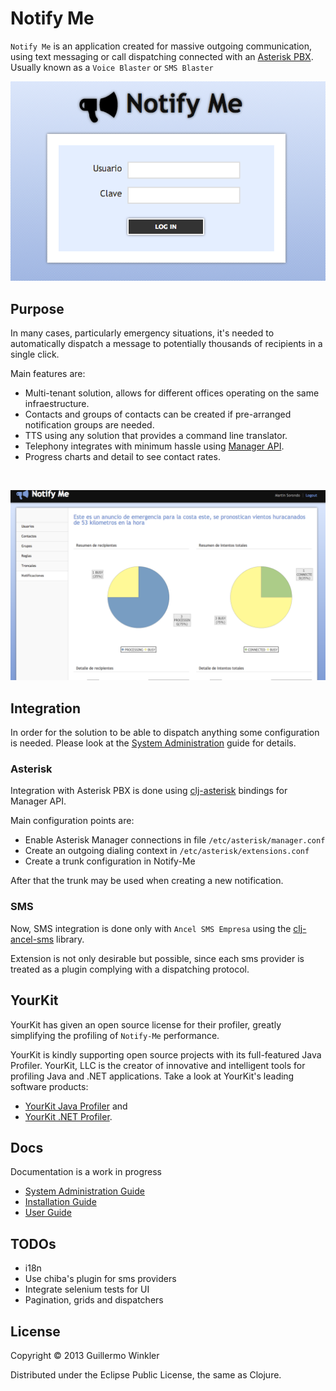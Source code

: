# Notify Me

`Notify Me` is an application created for massive outgoing communication, using text messaging or call dispatching connected with an [Asterisk PBX][1]. Usually known as a `Voice Blaster` or `SMS Blaster`

![Notify Me Login](doc/images/login.png?raw=true)

## Purpose

In many cases, particularly emergency situations, it's needed to automatically dispatch a message to potentially thousands of recipients in a single click.

Main features are:

* Multi-tenant solution, allows for different offices operating on the same infraestructure.
* Contacts and groups of contacts can be created if pre-arranged notification groups are needed.
* TTS using any solution that provides a command line translator.
* Telephony integrates with minimum hassle using [Manager API][2].
* Progress charts and detail to see contact rates.

<br/>

![charts](doc/images/running_notification.png?raw=true)
<br/>

## Integration

In order for the solution to be able to dispatch anything some configuration is needed.
Please look at the [System Administration][3] guide for details.

### Asterisk

Integration with Asterisk PBX is done using [clj-asterisk][4] bindings for Manager API.

Main configuration points are:

* Enable Asterisk Manager connections in file `/etc/asterisk/manager.conf`
* Create an outgoing dialing context in `/etc/asterisk/extensions.conf`
* Create a trunk configuration in Notify-Me

After that the trunk may be used when creating a new notification.

### SMS

Now, SMS integration is done only with `Ancel SMS Empresa` using the [clj-ancel-sms][7] library.

Extension is not only desirable but possible, since each sms provider is treated as a plugin complying with a dispatching protocol.

YourKit
----

YourKit has given an open source license for their profiler, greatly simplifying the profiling of `Notify-Me` performance.

YourKit is kindly supporting open source projects with its full-featured Java Profiler. YourKit, LLC is the creator of innovative and intelligent tools for profiling Java and .NET applications. Take a look at YourKit's leading software products:

* <a href="http://www.yourkit.com/java/profiler/index.jsp">YourKit Java Profiler</a> and
* <a href="http://www.yourkit.com/.net/profiler/index.jsp">YourKit .NET Profiler</a>.


## Docs

Documentation is a work in progress

* [System Administration Guide][3]
* [Installation Guide][5]
* [User Guide][6]

## TODOs

* i18n
* Use chiba's plugin for sms providers
* Integrate selenium tests for UI
* Pagination, grids and dispatchers

## License

Copyright © 2013 Guillermo Winkler

Distributed under the Eclipse Public License, the same as Clojure.

[1]: http://www.asterisk.org
[2]: http://www.voip-info.org/wiki/view/Asterisk+manager+API
[3]: doc/system-administration-guide.md
[4]: https://github.com/guilespi/clj-asterisk
[5]: doc/installation-guide.md
[6]: doc/user-guide.md
[7]: https://github.com/guilespi/clj-ancel-sms
